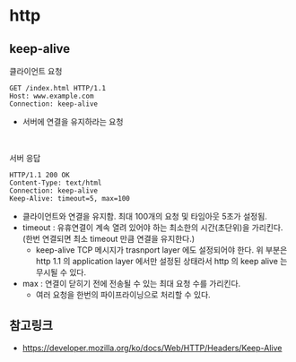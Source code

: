 # http
## keep-alive
클라이언트 요청
```shell
GET /index.html HTTP/1.1
Host: www.example.com
Connection: keep-alive
```
- 서버에 연결을 유지하라는 요청

<BR>  

서버 응답
```shell
HTTP/1.1 200 OK
Content-Type: text/html
Connection: keep-alive
Keep-Alive: timeout=5, max=100
```
- 클라이언트와 연결을 유지함. 최대 100개의 요청 및 타임아웃 5초가 설정됨.
- timeout : 유휴연결이 계속 열려 있어야 하는 최소한의 시간(초단위)을 가리킨다. (한번 연결되면 최소 timeout 만큼 연결을 유지한다.)
    - keep-alive TCP 메시지가 trasnport layer 에도 설정되어야 한다. 위 부분은 http 1.1 의 application layer 에서만 설정된 상태라서 http 의 keep alive 는 무시될 수 있다.
- max : 연결이 닫히기 전에 전송될 수 있는 최대 요청 수를 가리킨다.
    - 여러 요청을 한번의 파이프라이닝으로 처리할 수 있다.


## 참고링크
- https://developer.mozilla.org/ko/docs/Web/HTTP/Headers/Keep-Alive